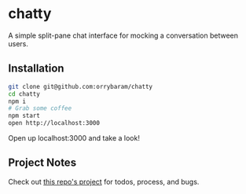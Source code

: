 # chatty
A simple split-pane chat interface for mocking a conversation between users.

## Installation

```sh
git clone git@github.com:orrybaram/chatty
cd chatty
npm i
# Grab some coffee
npm start
open http://localhost:3000
```
Open up localhost:3000 and take a look!

## Project Notes
Check out [this repo's project](https://github.com/orrybaram/chatty/projects/1) for todos, process, and bugs.

